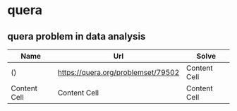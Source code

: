 # quera
quera problem in data analysis
-------------------------

| Name  | Url | Solve |
| ------------- | ------------- |------------- |
| ()  | https://quera.org/problemset/79502  | Content Cell  |
| Content Cell  | Content Cell  | Content Cell  |
